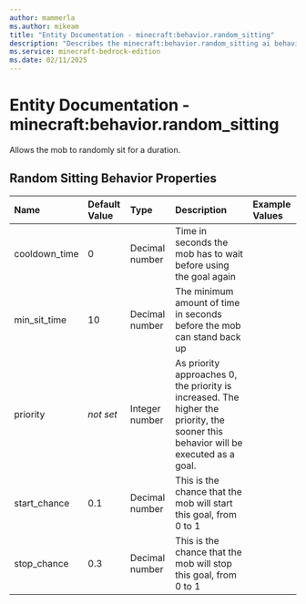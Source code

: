 ```yaml
---
author: mammerla
ms.author: mikeam
title: "Entity Documentation - minecraft:behavior.random_sitting"
description: "Describes the minecraft:behavior.random_sitting ai behavior component"
ms.service: minecraft-bedrock-edition
ms.date: 02/11/2025 
---
```


# Entity Documentation - minecraft:behavior.random_sitting

Allows the mob to randomly sit for a duration.


## Random Sitting Behavior Properties

|Name       |Default Value |Type |Description |Example Values |
|:----------|:-------------|:----|:-----------|:------------- |
| cooldown_time | 0 | Decimal number | Time in seconds the mob has to wait before using the goal again |  | 
| min_sit_time | 10 | Decimal number | The minimum amount of time in seconds before the mob can stand back up |  | 
| priority | *not set* | Integer number | As priority approaches 0, the priority is increased. The higher the priority, the sooner this behavior will be executed as a goal. |  | 
| start_chance | 0.1 | Decimal number | This is the chance that the mob will start this goal, from 0 to 1 |  | 
| stop_chance | 0.3 | Decimal number | This is the chance that the mob will stop this goal, from 0 to 1 |  | 